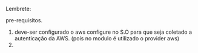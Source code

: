 Lembrete: 

pre-requisitos.
1. deve-ser configurado o aws configure no S.O para que seja coletado a autenticação da AWS. (pois no modulo é utilizado o provider aws)
2. 